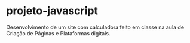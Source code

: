 # projeto-javascript

Desenvolvimento de um site com calculadora feito em classe na aula de Criação de Páginas e Plataformas digitais.
